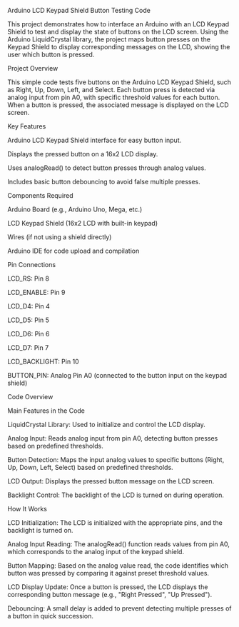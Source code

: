 Arduino LCD Keypad Shield Button Testing Code

This project demonstrates how to interface an Arduino with an LCD Keypad Shield to test and display the state of buttons on the LCD screen. Using the Arduino LiquidCrystal library, the project maps button presses on the Keypad Shield to display corresponding messages on the LCD, showing the user which button is pressed.

Project Overview

This simple code tests five buttons on the Arduino LCD Keypad Shield, such as Right, Up, Down, Left, and Select. Each button press is detected via analog input from pin A0, with specific threshold values for each button. When a button is pressed, the associated message is displayed on the LCD screen.

Key Features

Arduino LCD Keypad Shield interface for easy button input.

Displays the pressed button on a 16x2 LCD display.

Uses analogRead() to detect button presses through analog values.

Includes basic button debouncing to avoid false multiple presses.

Components Required

Arduino Board (e.g., Arduino Uno, Mega, etc.)

LCD Keypad Shield (16x2 LCD with built-in keypad)

Wires (if not using a shield directly)

Arduino IDE for code upload and compilation

Pin Connections

LCD_RS: Pin 8

LCD_ENABLE: Pin 9

LCD_D4: Pin 4

LCD_D5: Pin 5

LCD_D6: Pin 6

LCD_D7: Pin 7

LCD_BACKLIGHT: Pin 10

BUTTON_PIN: Analog Pin A0 (connected to the button input on the keypad shield)

Code Overview

Main Features in the Code

LiquidCrystal Library: Used to initialize and control the LCD display.

Analog Input: Reads analog input from pin A0, detecting button presses based on predefined thresholds.

Button Detection: Maps the input analog values to specific buttons (Right, Up, Down, Left, Select) based on predefined thresholds.

LCD Output: Displays the pressed button message on the LCD screen.

Backlight Control: The backlight of the LCD is turned on during operation.

How It Works

LCD Initialization: The LCD is initialized with the appropriate pins, and the backlight is turned on.

Analog Input Reading: The analogRead() function reads values from pin A0, which corresponds to the analog input of the keypad shield.

Button Mapping: Based on the analog value read, the code identifies which button was pressed by comparing it against preset threshold values.

LCD Display Update: Once a button is pressed, the LCD displays the corresponding button message (e.g., "Right Pressed", "Up Pressed").

Debouncing: A small delay is added to prevent detecting multiple presses of a button in quick succession.
